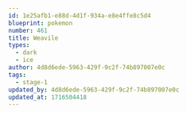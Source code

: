 ```yaml
---
id: 1e25afb1-e88d-4d1f-934a-e8e4ffe8c5d4
blueprint: pokemon
number: 461
title: Weavile
types:
  - dark
  - ice
author: 4d8d6ede-5963-429f-9c2f-74b897007e0c
tags:
  - stage-1
updated_by: 4d8d6ede-5963-429f-9c2f-74b897007e0c
updated_at: 1716504418
---
```

